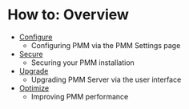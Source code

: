 # How to: Overview

- [Configure](configure.md)
    - Configuring PMM via the PMM Settings page
- [Secure](secure.md)
    - Securing your PMM installation
- [Upgrade](upgrade.md)
    - Upgrading PMM Server via the user interface
- [Optimize](optimize.md)
    - Improving PMM performance
